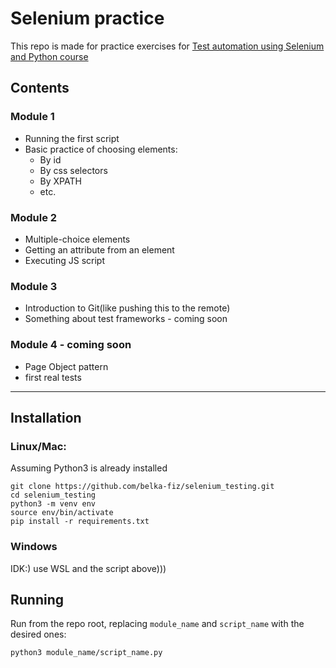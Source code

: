 # Selenium practice

This repo is made for practice exercises for [Test automation using Selenium and Python course](https://stepik.org/course/575)

## Contents
### Module 1

- Running the first script
- Basic practice of choosing elements:
  - By id
  - By css selectors
  - By XPATH
  - etc.

### Module 2
- Multiple-choice elements
- Getting an attribute from an element
- Executing JS script

### Module 3
- Introduction to Git(like pushing this to the remote)
- Something about test frameworks - coming soon

### Module 4 - coming soon

- Page Object pattern
- first real tests 

---
## Installation
### Linux/Mac:
Assuming Python3 is already installed
```shell
git clone https://github.com/belka-fiz/selenium_testing.git
cd selenium_testing
python3 -m venv env
source env/bin/activate
pip install -r requirements.txt
```

### Windows
IDK:) use WSL and the script above)))

## Running
Run from the repo root, replacing `module_name` and `script_name` with the desired ones:
```shell
python3 module_name/script_name.py
```